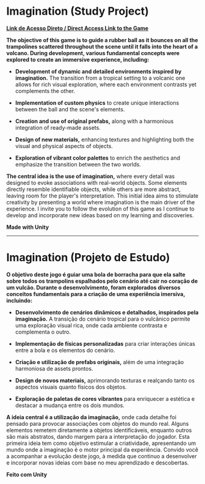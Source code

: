 # Imagination (Study Project)

**[Link de Acesso Direto / Direct Access Link to the Game](https://play.unity.com/en/games/179d7747-f3a1-4968-a5bf-02efd1f69b89/imagination)**

**The objective of this game is to guide a rubber ball as it bounces on all the trampolines scattered throughout the scene until it falls into the heart of a volcano. During development, various fundamental concepts were explored to create an immersive experience, including:**

- **Development of dynamic and detailed environments inspired by imagination.** The transition from a tropical setting to a volcanic one allows for rich visual exploration, where each environment contrasts yet complements the other.

- **Implementation of custom physics** to create unique interactions between the ball and the scene's elements.

- **Creation and use of original prefabs,** along with a harmonious integration of ready-made assets.

- **Design of new materials,** enhancing textures and highlighting both the visual and physical aspects of objects.

- **Exploration of vibrant color palettes** to enrich the aesthetics and emphasize the transition between the two worlds.

**The central idea is the use of imagination,** where every detail was designed to evoke associations with real-world objects. Some elements directly resemble identifiable objects, while others are more abstract, leaving room for the player's interpretation. This initial idea aims to stimulate creativity by presenting a world where imagination is the main driver of the experience. I invite you to follow the evolution of this game as I continue to develop and incorporate new ideas based on my learning and discoveries.

**Made with Unity**

---

# Imagination (Projeto de Estudo)

**O objetivo deste jogo é guiar uma bola de borracha para que ela salte sobre todos os trampolins espalhados pelo cenário até cair no coração de um vulcão. Durante o desenvolvimento, foram explorados diversos conceitos fundamentais para a criação de uma experiência imersiva, incluindo:**

- **Desenvolvimento de cenários dinâmicos e detalhados, inspirados pela imaginação.** A transição do cenário tropical para o vulcânico permite uma exploração visual rica, onde cada ambiente contrasta e complementa o outro.

- **Implementação de físicas personalizadas** para criar interações únicas entre a bola e os elementos do cenário.

- **Criação e utilização de prefabs originais,** além de uma integração harmoniosa de assets prontos.

- **Design de novos materiais,** aprimorando texturas e realçando tanto os aspectos visuais quanto físicos dos objetos.

- **Exploração de paletas de cores vibrantes** para enriquecer a estética e destacar a mudança entre os dois mundos.

**A ideia central é a utilização da imaginação,** onde cada detalhe foi pensado para provocar associações com objetos do mundo real. Alguns elementos remetem diretamente a objetos identificáveis, enquanto outros são mais abstratos, dando margem para a interpretação do jogador. Esta primeira ideia tem como objetivo estimular a criatividade, apresentando um mundo onde a imaginação é o motor principal da experiência. Convido você a acompanhar a evolução deste jogo, à medida que continuo a desenvolver e incorporar novas ideias com base no meu aprendizado e descobertas.

**Feito com Unity**
